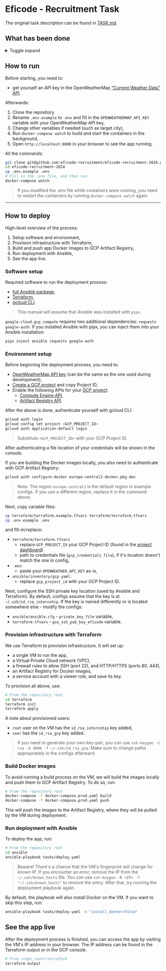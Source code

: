 # Eficode - Recruitment Task

The original task description can be found in [TASK.md](TASK.md).


## What has been done
<details>
  <summary>Toggle expand</summary>
  
In this section, I will describe what has been done in this repository. If there was something I spotted that could be done, but I didn't have time to do it, I will mention it in the "Further possible improvements" section.

> I tracked my work using Linear, in which I've created issues/tickets. If you want to see how I describe things to do, take a look at the expandable commend from the bot that liked each issue in PRs.

Definitions:
- gcp - Google Cloud Platform
- gce - Google Compute Engine

### App Code
- (app) Added `.env` file to centralize environment variables,
- (app) Extracted all variables from the frontend and backend to `.env` file,
- (frontend) Replaced webpack with Vite, removed unnecessary dependencies, and improved HMR,
- (frontend) Added build script to output static assets,

Further possible improvements:
- (backend) tighten CORS policy to allow only specific origins,
- (app) Add corepack to install project dependencies with always-correct version package manager.


### Docker
- (backend) Added Dockerfile.
- (frontend) Added Dockerfile for both environments:
  - dev uses `npm start` to guarantee hot reload,
  - prod uses multi-stage build to build the app and then serve static files with Caddy,
- (compose) Added `docker-compose.yml` to run the app in connected containers.
- (compose) Added `compose watch` script to run the app in development mode.
- (compose, gcp) Added container registry in GCP for storing built containers (to avoid building on VM)

Further possible improvements:
- (CI) Add CI pipeline to build docker images and lint the app,
- (compose) Use [compose secrets](https://docs.docker.com/compose/use-secrets/) to store sensitive data such as OpenWeatherMap API key,
- (prod-frontend) Parametrize backend port for reverse proxy in Caddyfile,


### Cloud hosting & Terraform
- (terraform, gce) Provision a new e2-micro VM with public keys added:
  - `id_rsa_internship` - for `root` user,
  - `id_rsa_gcp` - for my own `user`.
- (terraform, gcp) Create a VPC with firewall rules:
  - allow port 22 (SSH),
  - allow port 80, 443 (HTTP & HTTPS).
- (terraform, gpc) Add a service account with IAM role to be used for Ansible dynamic inventory,
- (terraform, gcp) Save service account private key and save it to file,
- (terraform) Parametrize Terraform with tfvars.
- (terraform) Create Docker artifact registry,

Further possible improvements:
- (gcp) Don't grant `roles/artifactregistry.reader` to `allUsers` in the Artifact Registry (that was a dirty hack to make things work, sorry),
- (terraform) Use [remote-exec provisioner](https://developer.hashicorp.com/terraform/language/resources/provisioners/remote-exec) to install Docker on the VM (seems interesting, might be bad practice though),
- (terraform, ansible) Use Ansible Vault to store service account key,
- (terraform, gcp) Use [storage bucket](https://cloud.google.com/docs/terraform/resource-management/store-state) to centralize Terraform state - useful for working in a team,
- (terraform, gce) Assign static IP, add DNS record and automate issuing SSL with Let's Encrypt Certbot,
- (terraform, gce) Tighten ranges of allowed IPs for connecting with SSH,
- (gcp) Find a role in IAM for a service account, that has fewer permissions than `roles/viewer`,
- (terraform) Parametrize service account key location,
- (terraform) Kickstart a new GCP project with [project-factory](https://registry.terraform.io/modules/terraform-google-modules/project-factory/google/latest) (would have to revise what it adds besides just the project though)


### Ansible
- (inventory) Added dynamic inventory based on VMs present in GCE (works with ephemeral IPs, should work with static IPs too),
- (playbook) Provision docker,
- (playbook) Deploy app through `docker-compose.prod.yaml`,

Further possible improvements:
- (ansible) Use vault to store secrets, such as private keys, or .env files with API keys,
- (gcp, ansible) Authenticate with GCP on target machine to pull Docker images from Artifact Registry,

---
</details>

## How to run
Before starting, you need to:
- get yourself an API key in the OpenWeatherMap ["Current Weather Data" API](https://openweathermap.org/price).

Afterwards:
1. Clone the repository.
2. Rename `.env.example` to `.env` and fill in the `OPENWEATHERMAP_API_KEY` variable with your OpenWeatherMap API key,
3. Change other variables if needed (such as target city),
4. Run `docker-compose watch` to build and start the containers in the background,
5. Open `http://localhost:8000` in your browser to see the app running.

All the commands:
```bash
git clone git@github.com:eficode-recruitment/eficode-recruitment-2024.git
cd eficode-recruitment-2024
cp .env.example .env
# Fill in the .env file, and then run:
docker-compose watch
```

> If you modified the .env file while containers were running, you need to restart the containers by running `docker-compose watch` again.

---

## How to deploy
High-level overview of the process:
1. Setup software and environment,
2. Provision infrastructure with Terraform,
3. Build and push app Docker images to GCP Artifact Registry,
4. Run deployment with Ansible,
5. See the app live.

### Software setup
Required software to run the deployment process:
- [full Ansible package](https://docs.ansible.com/ansible/latest/installation_guide/intro_installation.html),
- [Terraform](https://developer.hashicorp.com/terraform/tutorials/aws-get-started/install-cli),
- [gcloud CLI](https://cloud.google.com/sdk/docs/install).

> This manual will assume that Ansible was installed with `pipx`.

`google.cloud.gcp_compute` requires two additional dependencies: `requests google-auth`.
If you installed Ansible with pipx, you can inject them into your Ansible installation:
```bash
pipx inject ansible requests google-auth
```

### Environment setup
Before beginning the deployment process, you need to:
- [OpenWeatherMap API key](https://openweathermap.org/price) (can be the same as the one used during development),
- [Create a GCP project](https://console.cloud.google.com/projectselector2/home/dashboard) and copy Project ID,
- Enable the following APIs for your [GCP project](https://console.cloud.google.com/projectselector2/home/dashboard):
  - [Compute Engine API](https://console.cloud.google.com/flows/enableapi?apiid=compute.googleapis.com),
  - [Artifact Registry API](https://console.cloud.google.com/flows/enableapi?apiid=artifactregistry.googleapis.com).

After the above is done, authenticate yourself with gcloud CLI:
```bash
gcloud auth login
gcloud config set project <GCP_PROJECT_ID>
gcloud auth application-default login
```
> Substitute `<GCP_PROJECT_ID>` with your GCP Project ID.

After authenticating a file location of your credentials will be shown in the console.

If you are building the Docker images locally, you also need to authenticate with GCP Artifact Registry:
```bash
gcloud auth configure-docker europe-central2-docker.pkg.dev
```
> Note: The region `europe-central2` is the default region in example configs. If you use a different region, replace it in the command above.

Next, copy variable files:
```bash
cp terraform/terraform.example.tfvars terraform/terraform.tfvars
cp .env.example .env
```
and fill-in/replace:
- `terraform/terraform.tfvars`
  - replace `GCP_PROJECT_ID` your GCP Project ID (found in the [project dashboard](https://console.cloud.google.com/projectselector2/home/dashboard))
  - path to credentials file (`gcp_credentials_file`), if it's location doesn't match the one in config,
- `.env`:
  - paste your `OPENWEATHER_API_KEY` as-is,
- `ansible/inventory/gcp.yaml`:
  - replace `gcp_project_id` with your GCP Project ID. 

Next, configure the SSH private key location (used by Ansible and Terraform).
By default, configs assume that the key is at `~/.ssh/id_rsa_internship`.
If the key is named differently or is located somewhere else - modify the configs:
- `ansible/ansible.cfg` - `private_key_file` variable,
- `terraform.tfvars` - `gce_ssh_pub_key_eficode` variable.


### Provision infrastructure with Terraform
We use Terraform to provision infrastructure. It will set up:
- a single VM to run the app,
- a Virtual Private Cloud network (VPC),
- a firewall rules to allow SSH (port 22), and HTTP/HTTPS (ports 80, 443),
- an Artifact Registry for Docker images,
- a service account with a viewer role, and save its key.

To provision all above, use:
```bash
# From the repository root
cd terraform
terraform init
terraform apply
```

A note about provisioned users:
- `root` user on the VM has the `id_rsa_internship` key added,
- `user` has the `id_rsa_gcp` key added.

> If you need to generate your own key-pair, you can use `ssh-keygen -t rsa -b 4096 -f ~/.ssh/id_rsa_gcp`. Make sure to change paths appropriately in the configs afterward.

### Build Docker images
To avoid running a build process on the VM, we will build the images locally and push them to GCP Artifact Registry.
To do so, run:
```bash
# From the repository root
docker-compose -f docker-compose.prod.yaml build
docker-compose -f docker-compose.prod.yaml push
```
This will push the images to the Artifact Registry, where they will be pulled by the VM during deployment.


### Run deployment with Ansible
To deploy the app, run:
```bash
# From the repository root
cd ansible
ansible-playbook tasks/deploy.yaml
```
> Beware! There's a chance that the VM's fingerprint will change for known IP.
> If you encounter an error, remove the IP from the `~/.ssh/known_hosts` file.
> You can use `ssh-keygen -R <IP> -f "~/.ssh/known_hosts"` to remove the entry.
> After that, try running the deployment playbook again.

By default, the playbook will also install Docker on the VM. If you want to skip this step, run:
```bash
ansible-playbook tasks/deploy.yaml -e "install_docker=false"
```

## See the app live
After the deployment process is finished, you can access the app by visiting the VM's IP address in your browser.
The IP address can be found in the Terraform output or in the GCP console.
```bash
# From <repo_root>/terraform
terraform output
```
